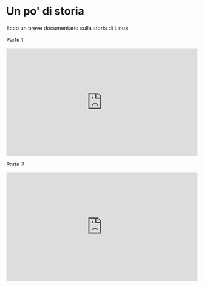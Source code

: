 # Un po' di storia

Ecco un breve documentario sulla storia di Linux

<style>
    .video {
        position: relative;
        width: 100%;
        height: 0;
        padding-bottom: 56.25%;
    }

    iframe {
        position: absolute;
        top: 0;
        left: 0;
        width: 100%;
        height: 100%;
    }
</style>

Parte 1
<div class="video">
    <iframe src="https://www.youtube.com/embed/Z_leqK-tMb4" frameborder="0" allow="accelerometer; autoplay; encrypted-media; gyroscope; picture-in-picture" allowfullscreen>
    </iframe>
</div>

Parte 2
<div class="video">
    <iframe src="https://www.youtube.com/embed/zW6WbhLZbQM" frameborder="0" allow="accelerometer; autoplay; encrypted-media; gyroscope; picture-in-picture" allowfullscreen>
        </iframe>
</div>
